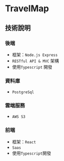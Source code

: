# TravelMap

## 技術說明

### 後端

-   框架：`Node.js Express`
-   `RESTful API & MVC` 架構
-   使用`Typescript` 開發

### 資料庫

-   `PostgreSql`

### 雲端服務

-   `AWS S3`

### 前端

-   框架：`React`
-   `Saas`
-   使用`Typescript`開發
